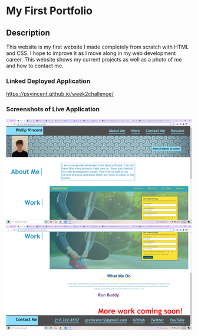 # My First Portfolio
## Description
This website is my first website I made completely from scratch with HTML and CSS.  I hope to improve it as I move along in my web development career.  This website shows my current projects as well as a photo of me and how to contact me.  
### Linked Deployed Application
https://psvincent.github.io/week2challenge/
### Screenshots of Live Application
![Screenshot](assets/images/Screenshot%20(1).png)
![Screenshot](assets/images/Screenshot%20(2).png)
